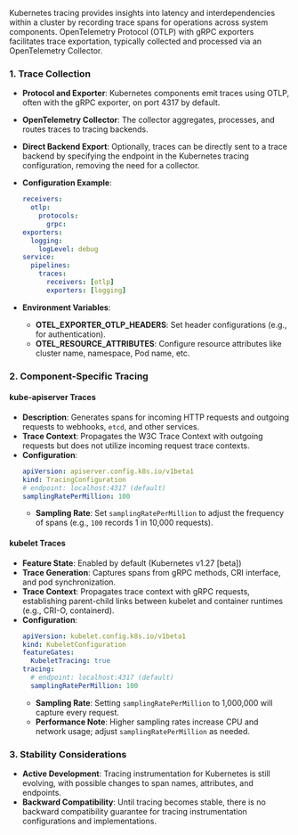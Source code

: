 
Kubernetes tracing provides insights into latency and interdependencies within a cluster by recording trace spans for operations across system components. OpenTelemetry Protocol (OTLP) with gRPC exporters facilitates trace exportation, typically collected and processed via an OpenTelemetry Collector.

### 1. **Trace Collection**

- **Protocol and Exporter**: Kubernetes components emit traces using OTLP, often with the gRPC exporter, on port 4317 by default.
- **OpenTelemetry Collector**: The collector aggregates, processes, and routes traces to tracing backends.
- **Direct Backend Export**: Optionally, traces can be directly sent to a trace backend by specifying the endpoint in the Kubernetes tracing configuration, removing the need for a collector.
- **Configuration Example**:
    ```yaml
    receivers:
      otlp:
        protocols:
          grpc:
    exporters:
      logging:
        logLevel: debug
    service:
      pipelines:
        traces:
          receivers: [otlp]
          exporters: [logging]
    ```

- **Environment Variables**:
  - **OTEL_EXPORTER_OTLP_HEADERS**: Set header configurations (e.g., for authentication).
  - **OTEL_RESOURCE_ATTRIBUTES**: Configure resource attributes like cluster name, namespace, Pod name, etc.

### 2. **Component-Specific Tracing**

#### **kube-apiserver Traces**

- **Description**: Generates spans for incoming HTTP requests and outgoing requests to webhooks, `etcd`, and other services.
- **Trace Context**: Propagates the W3C Trace Context with outgoing requests but does not utilize incoming request trace contexts.
- **Configuration**:
    ```yaml
    apiVersion: apiserver.config.k8s.io/v1beta1
    kind: TracingConfiguration
    # endpoint: localhost:4317 (default)
    samplingRatePerMillion: 100
    ```
  - **Sampling Rate**: Set `samplingRatePerMillion` to adjust the frequency of spans (e.g., `100` records 1 in 10,000 requests).

#### **kubelet Traces**

- **Feature State**: Enabled by default (Kubernetes v1.27 [beta])
- **Trace Generation**: Captures spans from gRPC methods, CRI interface, and pod synchronization.
- **Trace Context**: Propagates trace context with gRPC requests, establishing parent-child links between kubelet and container runtimes (e.g., CRI-O, containerd).
- **Configuration**:
    ```yaml
    apiVersion: kubelet.config.k8s.io/v1beta1
    kind: KubeletConfiguration
    featureGates:
      KubeletTracing: true
    tracing:
      # endpoint: localhost:4317 (default)
      samplingRatePerMillion: 100
    ```
  - **Sampling Rate**: Setting `samplingRatePerMillion` to 1,000,000 will capture every request.
  - **Performance Note**: Higher sampling rates increase CPU and network usage; adjust `samplingRatePerMillion` as needed.

### 3. **Stability Considerations**

- **Active Development**: Tracing instrumentation for Kubernetes is still evolving, with possible changes to span names, attributes, and endpoints.
- **Backward Compatibility**: Until tracing becomes stable, there is no backward compatibility guarantee for tracing instrumentation configurations and implementations.
